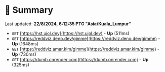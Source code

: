 # 📖 Summary
Last updated: **22/8/2024, 6:12:35 PTG "Asia/Kuala_Lumpur"**

- `GET` [https://hst.ujol.dev](https://hst.ujol.dev) - **Up** (511ms)
- `GET` [https://reddviz.deno.dev/gimme](https://reddviz.deno.dev/gimme) - **Up** (1648ms)
- `GET` [https://reddviz.amar.kim/gimme](https://reddviz.amar.kim/gimme) - **Up** (730ms)
- `GET` [https://dumb.onrender.com](https://dumb.onrender.com) - **Up** (325ms)
